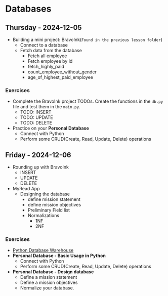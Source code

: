 
# Databases

## Thursday - 2024-12-05
- Building a mini project: BravoInk(`Found in the previous lesson folder`)
    - Connect to a database
    - Fetch data from the database
        - Fetch all employee
        - Fetch employee by id
        - fetch_highly_paid
        - count_employee_without_gender
        - age_of_highest_paid_employee
### Exercises
- Complete the BravoInk project TODOs. Create the functions in the `db.py` file and test them in the `main.py`.
    - TODO: INSERT
    - TODO: UPDATE
    - TODO: DELETE
- Practice on your **Personal Database**
    - Connect with Python 
    - Perform some CRUD(Create, Read, Update, Delete) operations

## Friday - 2024-12-06
- Rounding up with BravoInk
    - INSERT
    - UPDATE
    - DELETE
- MyRead App
    - Designing the database
        - define mission statement
        - define mission objectives
        - Preliminary Field list
        - Normalizations
            - 1NF
            - 2NF
    
### Exercises
- [Python Database Warehouse](https://classroom.github.com/a/U2lQ9nhQ)
- **Personal Database - Basic Usage in Python**
    - Connect with Python 
    - Perform some CRUD(Create, Read, Update, Delete) operations
- **Personal Database - Design database**
    - Define a mission statement
    - Define a mission objectives
    - Normalize your database.